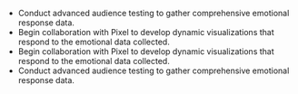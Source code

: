 - Conduct advanced audience testing to gather comprehensive emotional response data.
- Begin collaboration with Pixel to develop dynamic visualizations that respond to the emotional data collected.
- Begin collaboration with Pixel to develop dynamic visualizations that respond to the emotional data collected.
- Conduct advanced audience testing to gather comprehensive emotional response data.